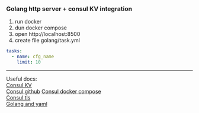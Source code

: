 ### Golang http server + consul KV integration

1. run docker
2. dun docker compose 
3. open http://localhost:8500
4. create file golang/task.yml
```yaml
tasks:
  - name: cfg_name
    limit: 10
```


---
Useful docs:  
[Consul KV](https://developer.hashicorp.com/consul/docs/dynamic-app-config/kv)  
[Consul github](https://github.com/hashicorp/consul/tree/main)
[Consul docker compose](https://developer.hashicorp.com/consul/tutorials/docker/docker-compose-datacenter)  
[Consul tls](https://developer.hashicorp.com/consul/tutorials/security/tls-encryption-secure)  
[Golang and yaml](https://betterprogramming.pub/parsing-and-creating-yaml-in-go-crash-course-2ec10b7db850
)

